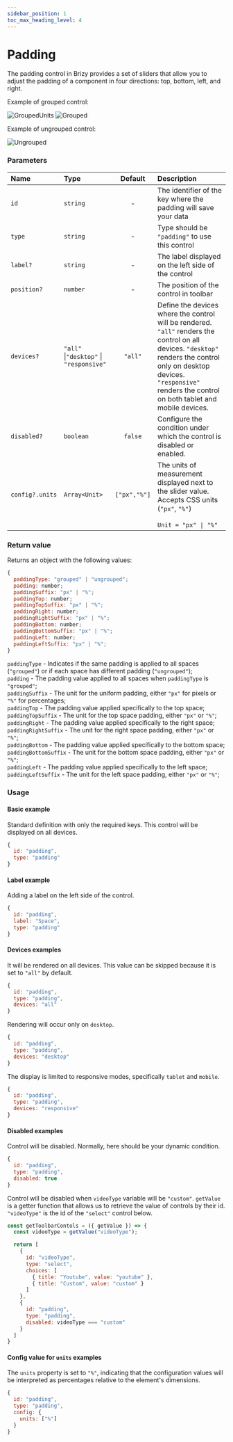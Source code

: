 ```yaml
---
sidebar_position: 1
toc_max_heading_level: 4
---
```

# Padding

The padding control in Brizy provides a set of sliders that allow you to adjust the padding of a component in four directions: top, bottom, left, and right.

Example of grouped control:

![GroupedUnits](/img/multivalue-controls/paddingGroupUnits.png)
![Grouped](/img/multivalue-controls/paddingGroup.png)

Example of ungrouped control:

![Ungrouped](/img/multivalue-controls/paddingUngroup.png)

### Parameters

| Name            | Type                                    |    Default    | Description                                                                                                                    |
|:----------------|:----------------------------------------|:-------------:|:-------------------------------------------------------------------------------------------------------------------------------|
| `id`            | `string`                                |       -       | The identifier of the key where the padding will save your data                                                                |
| `type`          | `string`                                |       -       | Type should be `"padding"` to use this control                                                                                 |
| `label?`        | `string`                                |       -       | The label displayed on the left side of the control                                                                            |
| `position?`     | `number`                                |       -       | The position of the control in toolbar                                                                                         |
| `devices?`      | `"all"` \|`"desktop"`  \|    `"responsive"`  |   `"all"`    | Define the devices where the control will be rendered. `"all"` renders the control on all devices. `"desktop"` renders the control only on desktop devices. `"responsive"` renders the control on both tablet and mobile devices. |
| `disabled?`     | `boolean`                               |    `false`    | Configure the condition under which the control is disabled or enabled.                                                        |
| `config?.units` | `Array<Unit>`                    | `["px","%"]`  | The units of measurement displayed next to the slider value.<br/> Accepts CSS units (`"px"`, `"%"`) <br/> <br/> `Unit = "px" \| "%"` |

### Return value

Returns an object with the following values:

```js
{
  paddingType: "grouped" | "ungrouped";
  padding: number;
  paddingSuffix: "px" | "%";
  paddingTop: number;
  paddingTopSuffix: "px" | "%";
  paddingRight: number;
  paddingRightSuffix: "px" | "%";
  paddingBottom: number;
  paddingBottomSuffix: "px" | "%";
  paddingLeft: number;
  paddingLeftSuffix: "px" | "%";
}
```

`paddingType` - Indicates if the same padding is applied to all spaces (`"grouped"`) or if each space has different padding (`"ungrouped"`); <br/>
`padding` - The padding value applied to all spaces when `paddingType` is `"grouped"`; <br/>
`paddingSuffix` - The unit for the uniform padding, either `"px"` for pixels or `"%"` for percentages; <br/>
`paddingTop` - The padding value applied specifically to the top space; <br/>
`paddingTopSuffix` - The unit for the top space padding, either `"px"` or `"%"`; <br/>
`paddingRight` - The padding value applied specifically to the right space; <br/>
`paddingRightSuffix` - The unit for the right space padding, either `"px"` or `"%"`; <br/>
`paddingBottom` - The padding value applied specifically to the bottom space; <br/>
`paddingBottomSuffix` - The unit for the bottom space padding, either `"px"` or `"%"`; <br/>
`paddingLeft` - The padding value applied specifically to the left space; <br/>
`paddingLeftSuffix` - The unit for the left space padding, either `"px"` or `"%"`; <br/>

### Usage

#### Basic example
Standard definition with only the required keys. This control will be displayed on all devices.

```js
{
  id: "padding", 
  type: "padding"
}
```

#### Label example
Adding a label on the left side of the control.

```js
{
  id: "padding", 
  label: "Space",
  type: "padding"
}
```

#### Devices examples
It will be rendered on all devices. This value can be skipped because it is set to `"all"` by default.

```js
{
  id: "padding", 
  type: "padding",
  devices: "all"
}
```

Rendering will occur only on `desktop`.

```js
{
  id: "padding", 
  type: "padding",
  devices: "desktop"
}
```
The display is limited to responsive modes, specifically `tablet` and `mobile`.

```js
{
  id: "padding", 
  type: "padding",
  devices: "responsive"
}
```

#### Disabled examples

Control will be disabled. Normally, here should be your dynamic condition.

```js
{
  id: "padding", 
  type: "padding", 
  disabled: true
}
```

Control will be disabled when `videoType` variable will be `"custom"`.
`getValue` is a getter function that allows us to retrieve the value of controls by their id.
`"videoType"` is the id of the `"select"` control below.

```js
const getToolbarContols = ({ getValue }) => {
  const videoType = getValue("videoType");

  return [
    {
      id: "videoType",
      type: "select",
      choices: [
        { title: "Youtube", value: "youtube" },
        { title: "Custom", value: "custom" }
      ]
    },
    {
      id: "padding",
      type: "padding",
      disabled: videoType === "custom"
    }
  ]
}
```

#### Config value for `units` examples
The `units` property is set to `"%"`, indicating that the configuration values will be interpreted as percentages relative to the element's dimensions.

```js
{
  id: "padding", 
  type: "padding",
  config: {
    units: ["%"]
  }
}
```
